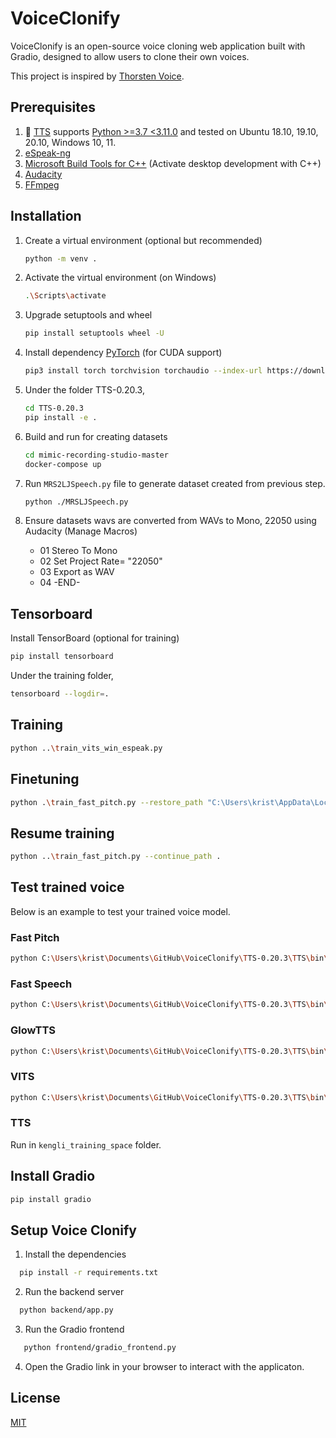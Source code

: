 # VoiceClonify

VoiceClonify is an open-source voice cloning web application built with Gradio, designed to allow users to clone their own voices.

This project is inspired by [Thorsten Voice](https://www.youtube.com/watch?v=bJjzSo_fOS8&ab_channel=Thorsten-Voice).

## Prerequisites

1. 🐸 [TTS](https://github.com/coqui-ai/TTS) supports [Python >=3.7 <3.11.0](https://www.python.org/downloads/) and tested on Ubuntu 18.10, 19.10, 20.10, Windows 10, 11.
2. [eSpeak-ng](https://github.com/espeak-ng/espeak-ng/releases/tag/1.51)
3. [Microsoft Build Tools for C++](https://visualstudio.microsoft.com/visual-cpp-build-tools/) (Activate desktop development with C++)
4. [Audacity](https://www.audacityteam.org/download/)
5. [FFmpeg](https://www.ffmpeg.org/download.html)

## Installation

1. Create a virtual environment (optional but recommended)

   ```bash
   python -m venv .
   ```

2. Activate the virtual environment (on Windows)

   ```bash
   .\Scripts\activate
   ```

3. Upgrade setuptools and wheel

   ```bash
   pip install setuptools wheel -U
   ```

4. Install dependency [PyTorch](https://pytorch.org/get-started/locally/) (for CUDA support)

   ```bash
   pip3 install torch torchvision torchaudio --index-url https://download.pytorch.org/whl/cu121
   ```

5. Under the folder TTS-0.20.3,

   ```bash
   cd TTS-0.20.3
   pip install -e .
   ```

6. Build and run for creating datasets

   ```bash
   cd mimic-recording-studio-master
   docker-compose up
   ```

7. Run `MRS2LJSpeech.py` file to generate dataset created from previous step.

   ```bash
   python ./MRSLJSpeech.py
   ```

8. Ensure datasets wavs are converted from WAVs to Mono, 22050 using Audacity (Manage Macros)
   - 01 Stereo To Mono
   - 02 Set Project Rate= "22050"
   - 03 Export as WAV
   - 04 -END-

## Tensorboard

Install TensorBoard (optional for training)

```bash
pip install tensorboard
```

Under the training folder,

```bash
tensorboard --logdir=.
```

## Training

```bash
python ..\train_vits_win_espeak.py
```

## Finetuning

```bash
python .\train_fast_pitch.py --restore_path "C:\Users\krist\AppData\Local\tts\tts_models--en--ljspeech--fast_pitch\model_file.pth" --coqpit.run_name "fast_pitch_finetuning"
```

## Resume training

```bash
python ..\train_fast_pitch.py --continue_path .
```

## Test trained voice

Below is an example to test your trained voice model.

### Fast Pitch

```bash
python C:\Users\krist\Documents\GitHub\VoiceClonify\TTS-0.20.3\TTS\bin\synthesize.py --config_path C:\Users\krist\Documents\GitHub\VoiceClonify\kengli_training_space\fast_pitch_finetuning-June-02-2024_01+35AM-0ae693a\config.json --model_path C:\Users\krist\Documents\GitHub\VoiceClonify\kengli_training_space\fast_pitch_finetuning-June-02-2024_01+35AM-0ae693a\checkpoint_290000.pth --text "I think most people tend to dress pretty casually." --out_path C:\Users\krist\Documents\GitHub\VoiceClonify\kengli_training_space\fastpitch.wav
```

### Fast Speech

```bash
python C:\Users\krist\Documents\GitHub\VoiceClonify\TTS-0.20.3\TTS\bin\synthesize.py --config_path C:\Users\krist\Documents\GitHub\VoiceClonify\kengli_training_space\fast_speech_finetuning-May-08-2024_11+26PM-310580b\config.json --model_path C:\Users\krist\Documents\GitHub\VoiceClonify\kengli_training_space\fast_speech_finetuning-May-08-2024_11+26PM-310580b\checkpoint_300000.pth --text "The quick brown fox jumps over the lazy dog!" --out_path C:\Users\krist\Documents\GitHub\VoiceClonify\kengli_training_space\fastspeech.wav
```

### GlowTTS

```bash
python C:\Users\krist\Documents\GitHub\VoiceClonify\TTS-0.20.3\TTS\bin\synthesize.py --config_path C:\Users\krist\Documents\GitHub\VoiceClonify\kengli_training_space\my_glow_tts_finetuning-April-07-2024_02+58AM-310580b\config.json --model_path C:\Users\krist\Documents\GitHub\VoiceClonify\kengli_training_space\my_glow_tts_finetuning-April-07-2024_02+58AM-310580b\checkpoint_880000.pth --text "The quick brown fox jumps over the lazy dog!" --out_path C:\Users\krist\Documents\GitHub\VoiceClonify\kengli_training_space\glowtts.wav
```

### VITS

```bash
python C:\Users\krist\Documents\GitHub\VoiceClonify\TTS-0.20.3\TTS\bin\synthesize.py --config_path C:\Users\krist\Documents\GitHub\VoiceClonify\kengli_training_space\vits-espeak-phonemizer\config.json --model_path C:\Users\krist\Documents\GitHub\VoiceClonify\kengli_training_space\vits-espeak-phonemizer\best_model_30920.pth --text "The quick brown fox jumps over the lazy dog!" --out_path C:\Users\krist\Documents\GitHub\VoiceClonify\kengli_training_space\vits.wav
```

### TTS

Run in `kengli_training_space` folder.

## Install Gradio

```bash
pip install gradio
```

## Setup Voice Clonify

1. Install the dependencies

```bash
  pip install -r requirements.txt
```

2. Run the backend server

```bash
  python backend/app.py
```

3. Run the Gradio frontend

```bash
   python frontend/gradio_frontend.py
```

4. Open the Gradio link in your browser to interact with the applicaton.

## License

[MIT](https://choosealicense.com/licenses/mit/)

